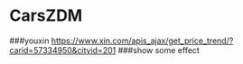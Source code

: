 # CarsZDM
###youxin https://www.xin.com/apis_ajax/get_price_trend/?carid=57334950&cityid=201
###show some effect
